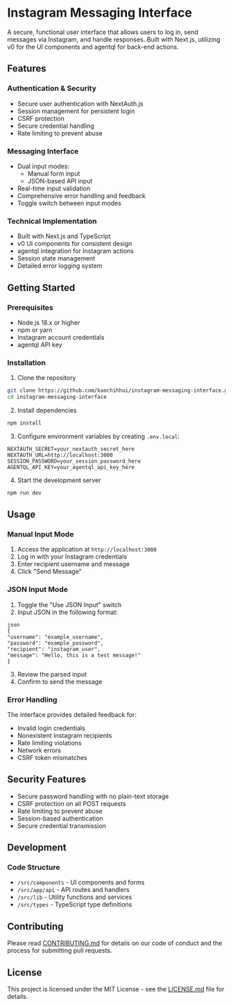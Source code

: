 # Instagram Messaging Interface

A secure, functional user interface that allows users to log in, send messages via Instagram, and handle responses. Built with Next.js, utilizing v0 for the UI components and agentql for back-end actions.

## Features

### Authentication & Security
- Secure user authentication with NextAuth.js
- Session management for persistent login
- CSRF protection
- Secure credential handling
- Rate limiting to prevent abuse

### Messaging Interface
- Dual input modes:
  - Manual form input
  - JSON-based API input
- Real-time input validation
- Comprehensive error handling and feedback
- Toggle switch between input modes

### Technical Implementation
- Built with Next.js and TypeScript
- v0 UI components for consistent design
- agentql integration for Instagram actions
- Session state management
- Detailed error logging system

## Getting Started

### Prerequisites
- Node.js 18.x or higher
- npm or yarn
- Instagram account credentials
- agentql API key

### Installation

1. Clone the repository
```bash
git clone https://github.com/kaochihhui/instagram-messaging-interface.git
cd instagram-messaging-interface
```

2. Install dependencies
```bash
npm install
```

3. Configure environment variables by creating `.env.local`:
```
NEXTAUTH_SECRET=your_nextauth_secret_here
NEXTAUTH_URL=http://localhost:3000
SESSION_PASSWORD=your_session_password_here
AGENTQL_API_KEY=your_agentql_api_key_here
```

4. Start the development server
```bash
npm run dev
```

## Usage

### Manual Input Mode
1. Access the application at `http://localhost:3000`
2. Log in with your Instagram credentials
3. Enter recipient username and message
4. Click "Send Message"

### JSON Input Mode
1. Toggle the "Use JSON Input" switch
2. Input JSON in the following format:
```
json
{
"username": "example_username",
"password": "example_password",
"recipient": "instagram_user",
"message": "Hello, this is a test message!"
}
```
3. Review the parsed input
4. Confirm to send the message

### Error Handling
The interface provides detailed feedback for:
- Invalid login credentials
- Nonexistent Instagram recipients
- Rate limiting violations
- Network errors
- CSRF token mismatches

## Security Features

- Secure password handling with no plain-text storage
- CSRF protection on all POST requests
- Rate limiting to prevent abuse
- Session-based authentication
- Secure credential transmission

## Development

### Code Structure
- `/src/components` - UI components and forms
- `/src/app/api` - API routes and handlers
- `/src/lib` - Utility functions and services
- `/src/types` - TypeScript type definitions


## Contributing

Please read [CONTRIBUTING.md](CONTRIBUTING.md) for details on our code of conduct and the process for submitting pull requests.

## License

This project is licensed under the MIT License - see the [LICENSE.md](LICENSE.md) file for details.